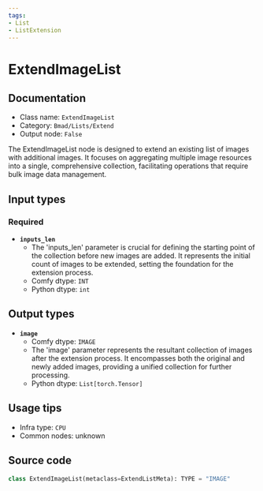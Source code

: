```yaml
---
tags:
- List
- ListExtension
---
```


# ExtendImageList
## Documentation
- Class name: `ExtendImageList`
- Category: `Bmad/Lists/Extend`
- Output node: `False`

The ExtendImageList node is designed to extend an existing list of images with additional images. It focuses on aggregating multiple image resources into a single, comprehensive collection, facilitating operations that require bulk image data management.
## Input types
### Required
- **`inputs_len`**
    - The 'inputs_len' parameter is crucial for defining the starting point of the collection before new images are added. It represents the initial count of images to be extended, setting the foundation for the extension process.
    - Comfy dtype: `INT`
    - Python dtype: `int`
## Output types
- **`image`**
    - Comfy dtype: `IMAGE`
    - The 'image' parameter represents the resultant collection of images after the extension process. It encompasses both the original and newly added images, providing a unified collection for further processing.
    - Python dtype: `List[torch.Tensor]`
## Usage tips
- Infra type: `CPU`
- Common nodes: unknown


## Source code
```python
class ExtendImageList(metaclass=ExtendListMeta): TYPE = "IMAGE"

```
